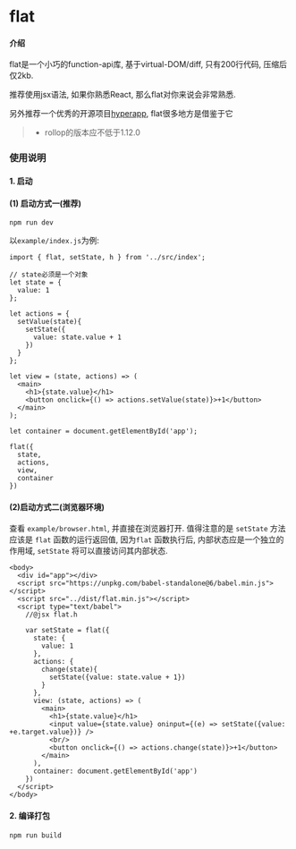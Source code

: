 # flat

#### 介绍
flat是一个小巧的function-api库, 基于virtual-DOM/diff, 只有200行代码, 压缩后仅2kb.

推荐使用jsx语法, 如果你熟悉React, 那么flat对你来说会非常熟悉.

另外推荐一个优秀的开源项目[hyperapp](https://github.com/jorgebucaran/hyperapp), flat很多地方是借鉴于它
>* rollop的版本应不低于1.12.0

### 使用说明

#### 1. 启动

#### (1) 启动方式一(推荐)
```
npm run dev
```

以`example/index.js`为例:
```
import { flat, setState, h } from '../src/index';

// state必须是一个对象
let state = {
  value: 1
};

let actions = {
  setValue(state){
    setState({
      value: state.value + 1
    })
  }
};

let view = (state, actions) => (
  <main>
    <h1>{state.value}</h1>
    <button onclick={() => actions.setValue(state)}>+1</button>
  </main>
);

let container = document.getElementById('app');

flat({
  state,
  actions,
  view,
  container
})
```

#### (2)启动方式二(浏览器环境)
查看 `example/browser.html`, 并直接在浏览器打开. 值得注意的是 `setState` 方法应该是 `flat` 函数的运行返回值, 因为`flat` 函数执行后, 内部状态应是一个独立的作用域, `setState` 将可以直接访问其内部状态.
```
<body>
  <div id="app"></div>
  <script src="https://unpkg.com/babel-standalone@6/babel.min.js"></script>
  <script src="../dist/flat.min.js"></script>
  <script type="text/babel">
    //@jsx flat.h

    var setState = flat({
      state: {
        value: 1
      },
      actions: {
        change(state){
          setState({value: state.value + 1})
        }
      },
      view: (state, actions) => (
        <main>
          <h1>{state.value}</h1>
          <input value={state.value} oninput={(e) => setState({value: +e.target.value})} />
          <br/>
          <button onclick={() => actions.change(state)}>+1</button>
        </main>
      ),
      container: document.getElementById('app')
    })
  </script>
</body>
```
#### 2. 编译打包
```
npm run build
```
